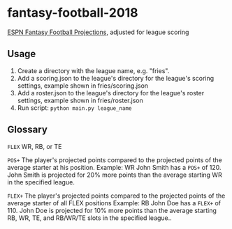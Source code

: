 # fantasy-football-2018
[ESPN Fantasy Football Projections](http://games.espn.com/ffl/tools/projections?&startIndex=40), adjusted for league scoring

## Usage
1. Create a directory with the league name, e.g. "fries".
2. Add a scoring.json to the league's directory for the league's scoring settings, example shown in fries/scoring.json
3. Add a roster.json to the league's directory for the league's roster settings, example shown in fries/roster.json
3. Run script:
`python main.py league_name`

## Glossary
`FLEX` WR, RB, or TE

`POS+` The player's projected points compared to the projected points of the average starter at his position. 
Example:
  WR John Smith has a `POS+` of 120. John Smith is projected for 20% more points than the average starting WR in the specified league.
 
 `FLEX+` The player's projected points compared to the projected points of the average starter of all FLEX positions
 Example:
  RB John Doe has a `FLEX+` of 110. John Doe is projected for 10% more points than the average starting RB, WR, TE, and RB/WR/TE slots in the specified league..
